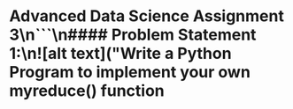 # Advanced Data Science Assignment 3\n```\n#### Problem Statement​ ​1:\n![alt text]("Write a Python Program to implement your own myreduce() function